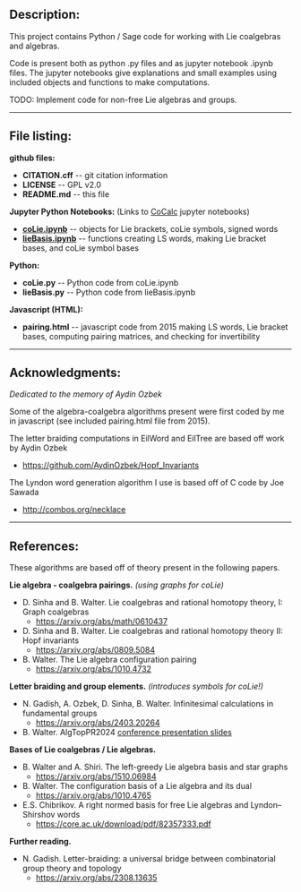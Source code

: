 Description:
------------
This project contains Python / Sage code for working with Lie coalgebras and algebras.  

Code is present both as python .py files and as jupyter notebook .ipynb files.
The jupyter notebooks give explanations and small examples using included objects 
and functions to make computations.

TODO: Implement code for non-free Lie algebras and groups.

--------------------------------------------------------------------------------

File listing: 
-------------
**github files:**
* **CITATION.cff** -- git citation information
* **LICENSE**      -- GPL v2.0
* **README.md**    -- this file

**Jupyter Python Notebooks:**  (Links to [CoCalc](https://cocalc.com/) jupyter notebooks)
* [**coLie.ipynb**](https://cocalc.com/share/public_paths/f04fa33762daab5f18dd3d064d9cce9a184a9a49)     -- objects for Lie brackets, coLie symbols, signed words
* [**lieBasis.ipynb**](https://cocalc.com/share/public_paths/ccde0bda31c37b3eef778f4b384d30f93cc45b5d)  -- functions creating LS words, making Lie bracket bases, 
                     and coLie symbol bases

**Python:** 
* **coLie.py**        -- Python code from coLie.ipynb
* **lieBasis.py**     -- Python code from lieBasis.ipynb

**Javascript (HTML):**
* **pairing.html**    -- javascript code from 2015 making LS words, Lie bracket bases,
                     computing pairing matrices, and checking for invertibility

---------------------------------------------------------------------------------

Acknowledgments:
---------------
*Dedicated to the memory of Aydin Ozbek*

Some of the algebra-coalgebra algorithms present were first coded by me in javascript 
(see included pairing.html file from 2015).  

The letter braiding computations in EilWord and EilTree are based off work by Aydin Ozbek 
 -  https://github.com/AydinOzbek/Hopf_Invariants

The Lyndon word generation algorithm I use is based off of C code by Joe Sawada 
 -   http://combos.org/necklace

---------------------------------------------------------------------------------

References:
-----------
These algorithms are based off of theory present in the following papers.

**Lie algebra - coalgebra pairings.**  *(using graphs for coLie)*
  * D. Sinha and B. Walter. Lie coalgebras and rational homotopy theory, I: Graph coalgebras
     -  https://arxiv.org/abs/math/0610437
  * D. Sinha and B. Walter. Lie coalgebras and rational homotopy theory II: Hopf invariants
     -  https://arxiv.org/abs/0809.5084
  * B. Walter.  The Lie algebra configuration pairing
     -   https://arxiv.org/abs/1010.4732

**Letter braiding and group elements.**  *(introduces symbols for coLie!)*
   * N. Gadish, A. Ozbek, D. Sinha, B. Walter. Infinitesimal calculations in fundamental groups
     -   https://arxiv.org/abs/2403.20264
   * B. Walter. AlgTopPR2024 [conference presentation slides](https://drive.google.com/file/d/1-WLMc-cmm1w-P_ho8z-kwnvECii2lLib/view)
    
**Bases of Lie coalgebras / Lie algebras.**
   * B. Walter and A. Shiri. The left-greedy Lie algebra basis and star graphs
     -   https://arxiv.org/abs/1510.06984
   * B. Walter.  The configuration basis of a Lie algebra and its dual
     -   https://arxiv.org/abs/1010.4765
   * E.S. Chibrikov.  A right normed basis for free Lie algebras and Lyndon–Shirshov words
     -   https://core.ac.uk/download/pdf/82357333.pdf 

**Further reading.**
   * N. Gadish. Letter-braiding: a universal bridge between combinatorial group theory and topology
     -   https://arxiv.org/abs/2308.13635
 
